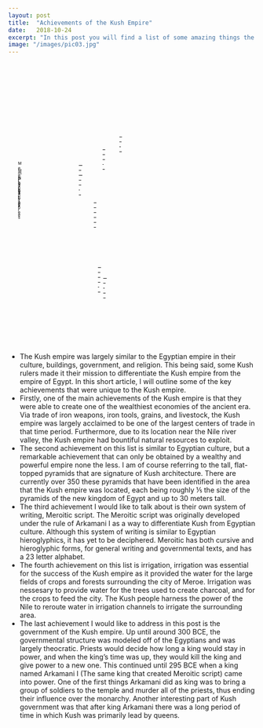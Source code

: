 ```yaml
---
layout: post
title:  "Achievements of the Kush Empire"
date:   2018-10-24
excerpt: "In this post you will find a list of some amazing things the Kush Empire achieved!"
image: "/images/pic03.jpg"
---
```

<style>
.map {
  background: url(/wh9-kush/images/map.svg);
  background-size: cover;
  width: 500px;
  height: 570px;
  float: left;
  margin: 0 60px 20px 0;
}

.map-icon {
  position: relative;
  width: 0;
  height: 0;
}

.map-icon span {
  visibility: hidden;
  opacity: 0;
  width: 250px;
  background-color: black;
  color: #fff;
  text-align: center;
  border-radius: 6px;
  padding: 4px;
  position: absolute;
  font-size: 12px;
  z-index: 1;
  bottom: 150%;
  left: 50%;
  margin-bottom: 10px;
  margin-left: -109px;
  transition: opacity 300ms, visibility 300ms;
}

.map-icon span::after {
  content: "";
  position: absolute;
  top: 100%;
  left: 50%;
  margin-left: -5px;
  border-width: 5px;
  border-style: solid;
  border-color: black transparent transparent transparent;
}

.map-icon:hover span {
  visibility: visible;
  opacity: 0.8;
}

.map-icon.city {
  font-size: 8.43047px;
  font-family: Arial;
  text-decoration: underline;
  text-decoration-skip-ink: none;
  transition: color 500ms, text-decoration-color 500ms;
}

.map-icon.city.normal {
  color: rgba(0, 0, 0, 1);
  text-decoration-color: rgba(0, 0, 0, 0);
}

.map-icon.city.blank {
  color: rgba(0, 0, 0, 0);
  text-decoration-color: rgba(0, 0, 0, 1);
}

.map-icon.city.used {
  color: rgba(0, 0, 0, 0);
  text-decoration-color: rgba(0, 0, 0, 0);
}
</style>
<div class="map">
  <div class="map-icon city blank" style="left: calc(0.39518 * 486.92026px); top: calc(0.39518 * 455.55579px - 12.5px);">Tanis</div>
  <div class="map-icon city blank" style="left: calc(0.39518 * 573.33038px); top: calc(0.39518 * 390.82343px - 12.5px);">Tyre</div>
  <div class="map-icon city blank" style="left: calc(0.39518 * 364.18198px); top: calc(0.39518 * 537.71106px - 12.5px);">Memphis</div>
  <div class="map-icon city blank" style="left: calc(0.39518 * 462.75903px); top: calc(0.39518 * 1064.4442px - 12.5px);">Napata</div>
  <div class="map-icon city blank" style="left: calc(0.39518 * 441.46796px); top: calc(0.39518 * 728.85986px - 12.5px);">Thebes</div>
  <div class="map-icon city blank" style="left: calc(0.39518 * 489.99945px); top: calc(0.39518 * 1120.2419px - 12.5px);">Meroë</div>

  <div class="map-icon city normal" draggable="true" style="left: 20px; top: 200px;">Memphis</div>
  <div class="map-icon city normal" draggable="true" style="left: 20px; top: 215px;">Meroë</div>
  <div class="map-icon city normal" draggable="true" style="left: 20px; top: 230px;">Napata</div>
  <div class="map-icon city normal" draggable="true" style="left: 20px; top: 245px;">Tanis</div>
  <div class="map-icon city normal" draggable="true" style="left: 20px; top: 260px;">Thebes</div>
  <div class="map-icon city normal" draggable="true" style="left: 20px; top: 275px;">Tyre</div>
  
  <div class="map-icon" style="left: 220px; top: 375px;">
    <img width="32px" src="/wh9-kush/images/iron-ore.svg">
    <span>Large amounts of iron ore where located around the city of Meroe</span>
  </div>
  <div class="map-icon" style="left: 125px; top: 215px;">
    <img width="32px" src="/wh9-kush/images/statue.svg">
    <span>During the 25th dynasty of Egypt, the Kushites constructed many monuments</span>
  </div>
  <div class="map-icon" style="left: 150px; top: 385px;">
    <img width="32px" src="/wh9-kush/images/pine-tree.svg">
    <span>The Kushites used nearby forests to create charcoal to fuel their furnaces</span>
  </div>
  <div class="map-icon" style="left: 150px; top: 440px;">
    <img width="32px" src="/wh9-kush/images/pyramid.svg">
    <span>There were over 350 tall, slender, pyramids in the Kush empire</span>
  </div>
</div>

- The Kush empire was largely similar to the Egyptian empire in their culture, buildings, government, and religion. This being said, some Kush rulers made it their mission to differentiate the Kush empire from the empire of Egypt. In this short article, I will outline some of the key achievements that were unique to the Kush empire.
- Firstly, one of the main achievements of the Kush empire is that they were able to create one of the wealthiest economies of the ancient era. Via trade of iron weapons, iron tools, grains, and livestock, the Kush empire was largely acclaimed to be one of the largest centers of trade in that time period. Furthermore, due to its location near the Nile river valley, the Kush empire had bountiful natural resources to exploit.
- The second achievement on this list is similar to Egyptian culture, but a remarkable achievement that can only be obtained by a wealthy and powerful empire none the less. I am of course referring to the tall, flat-topped pyramids that are signature of Kush architecture. There are currently over 350 these pyramids that have been identified in the area that the Kush empire was located, each being roughly ⅕ the size of the pyramids of the new kingdom of Egypt and up to 30 meters tall.
- The third achievement I would like to talk about is their own system of writing, Meroitic script. The Meroitic script was originally developed under the rule of Arkamani I as a way to differentiate Kush from Egyptian culture. Although this system of writing is similar to Egyptian hieroglyphics, it has yet to be deciphered. Meroitic has both cursive and hieroglyphic forms, for general writing and governmental texts, and has a 23 letter alphabet.
- The fourth achievement on this list is irrigation, irrigation was essential for the success of the Kush empire as it provided the water for the large fields of crops and forests surrounding the city of Meroe. Irrigation was nessesary to provide water for the trees used to create charcoal, and for the crops to feed the city. The Kush people harness the power of the Nile to reroute water in irrigation channels to irrigate the surrounding area.
- The last achievement I would like to address in this post is the government of the Kush empire. Up until around 300 BCE, the governmental structure was modeled off of the Egyptians and was largely theocratic. Priests would decide how long a king would stay in power, and when the king’s time was up, they would kill the king and give power to a new one. This continued until 295 BCE when a king named Arkamani I (The same king that created Meroitic script) came into power. One of the first things Arkamani did as king was to bring a group of soldiers to the temple and murder all of the priests, thus ending their influence over the monarchy. Another interesting part of Kush government was that after king Arkamani there was a long period of time in which Kush was primarily lead by queens.
